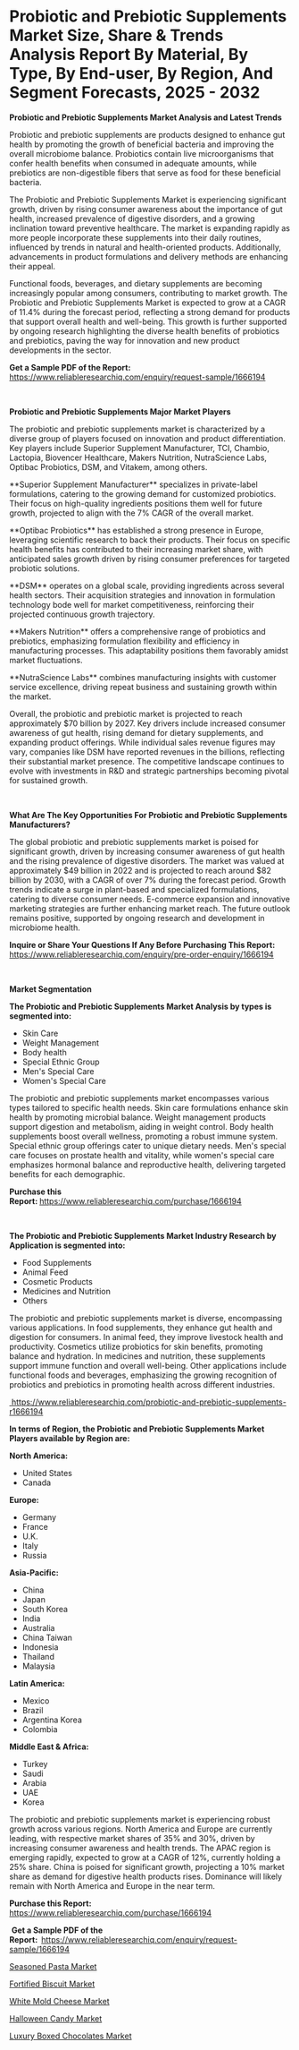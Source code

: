 <p><h1>Probiotic and Prebiotic Supplements Market Size, Share & Trends Analysis Report By Material, By Type, By End-user, By Region, And Segment Forecasts, 2025 - 2032</h1></p><p><strong>Probiotic and Prebiotic Supplements Market Analysis and Latest Trends</strong></p>
<p><p>Probiotic and prebiotic supplements are products designed to enhance gut health by promoting the growth of beneficial bacteria and improving the overall microbiome balance. Probiotics contain live microorganisms that confer health benefits when consumed in adequate amounts, while prebiotics are non-digestible fibers that serve as food for these beneficial bacteria.</p><p>The Probiotic and Prebiotic Supplements Market is experiencing significant growth, driven by rising consumer awareness about the importance of gut health, increased prevalence of digestive disorders, and a growing inclination toward preventive healthcare. The market is expanding rapidly as more people incorporate these supplements into their daily routines, influenced by trends in natural and health-oriented products. Additionally, advancements in product formulations and delivery methods are enhancing their appeal. </p><p>Functional foods, beverages, and dietary supplements are becoming increasingly popular among consumers, contributing to market growth. The Probiotic and Prebiotic Supplements Market is expected to grow at a CAGR of 11.4% during the forecast period, reflecting a strong demand for products that support overall health and well-being. This growth is further supported by ongoing research highlighting the diverse health benefits of probiotics and prebiotics, paving the way for innovation and new product developments in the sector.</p></p>
<p><strong>Get a Sample PDF of the Report:&nbsp;</strong> <a href="https://www.reliableresearchiq.com/enquiry/request-sample/1666194?utm_campaign=1144&utm_medium=2&utm_source=Github&utm_content=ia&utm_term=07042025&utm_id=probiotic-and-prebiotic-supplements">https://www.reliableresearchiq.com/enquiry/request-sample/1666194</a></p>
<p>&nbsp;</p>
<p><strong>Probiotic and Prebiotic Supplements Major Market Players</strong></p>
<p><p>The probiotic and prebiotic supplements market is characterized by a diverse group of players focused on innovation and product differentiation. Key players include Superior Supplement Manufacturer, TCI, Chambio, Lactopia, Biovencer Healthcare, Makers Nutrition, NutraScience Labs, Optibac Probiotics, DSM, and Vitakem, among others.</p><p>**Superior Supplement Manufacturer** specializes in private-label formulations, catering to the growing demand for customized probiotics. Their focus on high-quality ingredients positions them well for future growth, projected to align with the 7% CAGR of the overall market.</p><p>**Optibac Probiotics** has established a strong presence in Europe, leveraging scientific research to back their products. Their focus on specific health benefits has contributed to their increasing market share, with anticipated sales growth driven by rising consumer preferences for targeted probiotic solutions.</p><p>**DSM** operates on a global scale, providing ingredients across several health sectors. Their acquisition strategies and innovation in formulation technology bode well for market competitiveness, reinforcing their projected continuous growth trajectory.</p><p>**Makers Nutrition** offers a comprehensive range of probiotics and prebiotics, emphasizing formulation flexibility and efficiency in manufacturing processes. This adaptability positions them favorably amidst market fluctuations.</p><p>**NutraScience Labs** combines manufacturing insights with customer service excellence, driving repeat business and sustaining growth within the market.</p><p>Overall, the probiotic and prebiotic market is projected to reach approximately $70 billion by 2027. Key drivers include increased consumer awareness of gut health, rising demand for dietary supplements, and expanding product offerings. While individual sales revenue figures may vary, companies like DSM have reported revenues in the billions, reflecting their substantial market presence. The competitive landscape continues to evolve with investments in R&D and strategic partnerships becoming pivotal for sustained growth.</p></p>
<p>&nbsp;</p>
<p><strong>What Are The Key Opportunities For Probiotic and Prebiotic Supplements Manufacturers?</strong></p>
<p><p>The global probiotic and prebiotic supplements market is poised for significant growth, driven by increasing consumer awareness of gut health and the rising prevalence of digestive disorders. The market was valued at approximately $49 billion in 2022 and is projected to reach around $82 billion by 2030, with a CAGR of over 7% during the forecast period. Growth trends indicate a surge in plant-based and specialized formulations, catering to diverse consumer needs. E-commerce expansion and innovative marketing strategies are further enhancing market reach. The future outlook remains positive, supported by ongoing research and development in microbiome health.</p></p>
<p><strong>Inquire or Share Your Questions If Any Before Purchasing This Report:</strong> <a href="https://www.reliableresearchiq.com/enquiry/pre-order-enquiry/1666194?utm_campaign=1144&utm_medium=2&utm_source=Github&utm_content=ia&utm_term=07042025&utm_id=probiotic-and-prebiotic-supplements">https://www.reliableresearchiq.com/enquiry/pre-order-enquiry/1666194</a></p>
<p>&nbsp;</p>
<p><strong>Market Segmentation</strong></p>
<p><strong>The Probiotic and Prebiotic Supplements Market Analysis by types is segmented into:</strong></p>
<p><ul><li>Skin Care</li><li>Weight Management</li><li>Body health</li><li>Special Ethnic Group</li><li>Men's Special Care</li><li>Women's Special Care</li></ul></p>
<p><p>The probiotic and prebiotic supplements market encompasses various types tailored to specific health needs. Skin care formulations enhance skin health by promoting microbial balance. Weight management products support digestion and metabolism, aiding in weight control. Body health supplements boost overall wellness, promoting a robust immune system. Special ethnic group offerings cater to unique dietary needs. Men's special care focuses on prostate health and vitality, while women's special care emphasizes hormonal balance and reproductive health, delivering targeted benefits for each demographic.</p></p>
<p><strong>Purchase this Report:&nbsp;</strong><a href="https://www.reliableresearchiq.com/purchase/1666194?utm_campaign=1144&utm_medium=2&utm_source=Github&utm_content=ia&utm_term=07042025&utm_id=probiotic-and-prebiotic-supplements">https://www.reliableresearchiq.com/purchase/1666194</a></p>
<p>&nbsp;</p>
<p><strong>The Probiotic and Prebiotic Supplements Market Industry Research by Application is segmented into:</strong></p>
<p><ul><li>Food Supplements</li><li>Animal Feed</li><li>Cosmetic Products</li><li>Medicines and Nutrition</li><li>Others</li></ul></p>
<p><p>The probiotic and prebiotic supplements market is diverse, encompassing various applications. In food supplements, they enhance gut health and digestion for consumers. In animal feed, they improve livestock health and productivity. Cosmetics utilize probiotics for skin benefits, promoting balance and hydration. In medicines and nutrition, these supplements support immune function and overall well-being. Other applications include functional foods and beverages, emphasizing the growing recognition of probiotics and prebiotics in promoting health across different industries.</p></p>
<p><a href="https://www.reliableresearchiq.com/probiotic-and-prebiotic-supplements-r1666194?utm_campaign=1144&utm_medium=2&utm_source=Github&utm_content=ia&utm_term=07042025&utm_id=probiotic-and-prebiotic-supplements">&nbsp;https://www.reliableresearchiq.com/probiotic-and-prebiotic-supplements-r1666194</a></p>
<p><strong>In terms of Region, the Probiotic and Prebiotic Supplements Market Players available by Region are:</strong></p>
<p>
    <p> <strong> North America: </strong>
        <ul>
            <li>United States</li>
            <li>Canada</li>
        </ul>
        </p> 
    <p> <strong> Europe: </strong>
        <ul>
            <li>Germany</li>
            <li>France</li>
            <li>U.K.</li>
            <li>Italy</li>
            <li>Russia</li>
        </ul>
        </p> 
    <p> <strong> Asia-Pacific: </strong>
        <ul>
            <li>China</li>
            <li>Japan</li>
            <li>South Korea</li>
            <li>India</li>
            <li>Australia</li>
            <li>China Taiwan</li>
            <li>Indonesia</li>
            <li>Thailand</li>
            <li>Malaysia</li>
        </ul>
        </p> 
    <p> <strong> Latin America: </strong>
        <ul>
            <li>Mexico</li>
            <li>Brazil</li>
            <li>Argentina Korea</li>
            <li>Colombia</li>
        </ul>
        </p> 
    <p> <strong> Middle East & Africa: </strong>
        <ul>
            <li>Turkey</li>
            <li>Saudi</li>
            <li>Arabia</li>
            <li>UAE</li>
            <li>Korea</li>
        </ul>
    </p>
    </p>
<p><p>The probiotic and prebiotic supplements market is experiencing robust growth across various regions. North America and Europe are currently leading, with respective market shares of 35% and 30%, driven by increasing consumer awareness and health trends. The APAC region is emerging rapidly, expected to grow at a CAGR of 12%, currently holding a 25% share. China is poised for significant growth, projecting a 10% market share as demand for digestive health products rises. Dominance will likely remain with North America and Europe in the near term.</p></p>
<p><strong>Purchase this Report: </strong><a href="https://www.reliableresearchiq.com/purchase/1666194?utm_campaign=1144&utm_medium=2&utm_source=Github&utm_content=ia&utm_term=07042025&utm_id=probiotic-and-prebiotic-supplements">https://www.reliableresearchiq.com/purchase/1666194</a></p>
<p>&nbsp;<strong>Get a Sample PDF of the Report:&nbsp;&nbsp;</strong><a href="https://www.reliableresearchiq.com/enquiry/request-sample/1666194?utm_campaign=1144&utm_medium=2&utm_source=Github&utm_content=ia&utm_term=07042025&utm_id=probiotic-and-prebiotic-supplements">https://www.reliableresearchiq.com/enquiry/request-sample/1666194</a></p>
<p><strong></strong></p>
<p><p><a href="https://github.com/failarustic/Market-Research-Report-List-1/blob/main/seasoned-pasta-market.md?utm_campaign=1144&utm_medium=2&utm_source=Github&utm_content=ia&utm_term=07042025&utm_id=probiotic-and-prebiotic-supplements">Seasoned Pasta Market</a></p><p><a href="https://github.com/maaniwilka9y/Market-Research-Report-List-1/blob/main/fortified-biscuit-market.md?utm_campaign=1144&utm_medium=2&utm_source=Github&utm_content=ia&utm_term=07042025&utm_id=probiotic-and-prebiotic-supplements">Fortified Biscuit Market</a></p><p><a href="https://github.com/damjiederyd/Market-Research-Report-List-1/blob/main/white-mold-cheese-market.md?utm_campaign=1144&utm_medium=2&utm_source=Github&utm_content=ia&utm_term=07042025&utm_id=probiotic-and-prebiotic-supplements">White Mold Cheese Market</a></p><p><a href="https://github.com/hiwanatalak/Market-Research-Report-List-1/blob/main/halloween-candy-market.md?utm_campaign=1144&utm_medium=2&utm_source=Github&utm_content=ia&utm_term=07042025&utm_id=probiotic-and-prebiotic-supplements">Halloween Candy Market</a></p><p><a href="https://github.com/claracpegios/Market-Research-Report-List-1/blob/main/luxury-boxed-chocolates-market.md?utm_campaign=1144&utm_medium=2&utm_source=Github&utm_content=ia&utm_term=07042025&utm_id=probiotic-and-prebiotic-supplements">Luxury Boxed Chocolates Market</a></p></p>